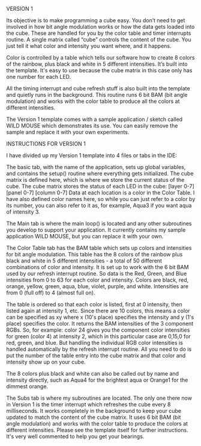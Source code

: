 VERSION 1

Its objective is to make programming a cube easy. You don’t need to get involved in how bit angle modulation works or how the data gets loaded into the cube. These are handled for you by the color table and timer interrupts routine.
A single matrix called “cube” controls the content of the cube. You just tell it what color and intensity you want where, and it happens.

Color is controlled by a table which tells our software how to create 8 colors of the rainbow, plus black and white in 5 different intensities. It’s built into the template. It's easy to use because the cube matrix in this case only has one number for each LED.

All the timing interrupt and cube refresh stuff is also built into the template and quietly runs in the background. This routine runs 6 bit BAM (bit angle modulation) and works with the color table to produce all the colors at different intensities.

The Version 1 template comes with a sample application / sketch called WILD MOUSE which demonstrates its use. You can easily remove the sample and replace it with your own experiments.


INSTRUCTIONS FOR VERSION 1

I have divided up my Version 1 template into 4 files or tabs in the IDE:

The basic tab, with the name of the application, sets up global variables, and contains the setup() routine where everything gets initialized. The cube matrix is defined here, which is where we store the current status of the cube. The cube matrix stores the status of each LED in the cube: [layer 0-7] [panel 0-7] [column 0-7] Data at each location is a color in the Color Table. I have also defined color names here, so while you can just refer to a color by its number, you can also refer to it as, for example, Aqua3 if you want aqua of intensity 3.

The Main tab is where the main loop() is located and any other subroutines you develop to support your application. It currently contains my sample application WILD MOUSE, but you can replace it with your own.

The Color Table tab has the BAM table which sets up colors and intensities for bit angle modulation. This table has the 8 colors of the rainbow plus black and white in 5 different intensities - a total of 50 different combinations of color and intensity. It is set up to work with the 6 bit BAM used by our refresh interrupt routine. So data is the Red, Green, and Blue intensities from 0 to 63 for each color and intensity. Colors are black, red, orange, yellow, green, aqua, blue, violet, purple, and white. Intensities are from 0 (full off) to 4 (almost full on).

The table is ordered so that each color is listed, first at 0 intensity, then listed again at intensity 1, etc. Since there are 10 colors, this means a color can be specified as xy where x (10's place) specifies the intensity and y (1's place) specifies the color. It returns the BAM intensities of the 3 component RGBs. So, for example: color 24 gives you the component color intensities for green (color 4) at intensity 2, which in this particular case are 0,15,0 for red, green, and blue. But handling the individual RGB color intensities is handled automatically by the refresh interrupt routine. All you need to do is put the number of the table entry into the cube matrix and that color and intensity show up on your cube.

The 8 colors plus black and white can also be called out by name and intensity directly, such as Aqua4 for the brightest aqua or Orange1 for the dimmest orange.

The Subs tab is where my subroutines are located. The only one there now in Version 1 is the timer interrupt which refreshes the cube every 8 milliseconds. It works completely in the background to keep your cube updated to match the content of the cube matrix. It uses 6 bit BAM (bit angle modulation) and works with the color table to produce the colors at different intensities.
Please see the template itself for further instructions. It's very well commented to help you get your bearings.